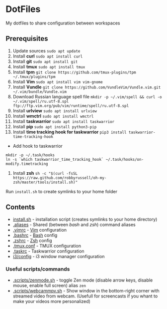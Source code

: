 # DotFiles

My dotfiles to share configuration between workspaces 

## Prerequisites

1. Update sources `sudo apt update`
1. Install **curl** `sudo apt install curl`
1. Install **git** `sudo apt install git`
1. Install **tmux** `sudo apt install tmux`
1. Install **tpm** `git clone https://github.com/tmux-plugins/tpm ~/.tmux/plugins/tpm`
1. Install **Vim** `sudo apt install vim vim-gnome`
1. Install **Vundle** `git clone https://github.com/VundleVim/Vundle.vim.git ~/.vim/bundle/Vundle.vim`
1. Download Russian language spell file `mkdir -p ~/.vim/spell && curl -o ~/.vim/spell/ru.utf-8.spl ftp://ftp.vim.org/pub/vim/runtime/spell/ru.utf-8.spl`
1. Install **urlview** `sudo apt install urlview`
1. Install **wmctrl** `sudo apt install wmctrl`
1. Install **taskwarrior** `sudo apt install taskwarrior`
1. Install **pip** `sudo apt install python3-pip`
1. Install **time tracking hook for taskwarrior** `pip3 install taskwarrior-time-tracking-hook`
  - Add hook to taskwarrior
  ```
  mkdir -p ~/.task/hooks
  ln -s `which taskwarrior_time_tracking_hook` ~/.task/hooks/on-modify.timetracking
  ```
1. Install **zsh** `sh -c "$(curl -fsSL https://raw.github.com/robbyrussell/oh-my-zsh/master/tools/install.sh)"`

Run `install.sh` to create symlinks to your home folder

## Contents

- [install.sh](install.sh) - installation script (creates symlinks to your home directory)
- [.aliases](.aliases) - Shared (between *bash* and *zsh*) command aliases
- [.vimrc](.vimrc) - [Vim](https://www.vim.org/) configuration
- [.bashrc](.bashrc) - [Bash](https://www.gnu.org/software/bash/) config
- [.zshrc](.zshrc) - [Zsh](http://www.zsh.org/) config
- [.tmux.conf](.tmux.conf) - TMUX configuration
- [.taskrc](.taskrc) - Taskwarrior configuration
- [i3/config](i3/config) - i3 window manager configuration

### Useful scripts/commands

- [.scripts/zenmode.sh](.scripts/zenmode.sh) - toggle Zen mode (disable arrow keys, disable mouse, enable full screen) alias `zen` 
- [.scripts/webcammpv.sh](.scripts/webcammpv.sh) - Show window in the bottom-right corner with streamed video from webcam. (Usefull for screencasts if you whant to make your videos more personalized)
